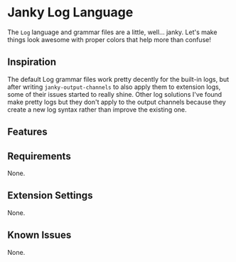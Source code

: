 # Janky Log Language

The `Log` language and grammar files are a little, well... janky. Let's make things look awesome with proper colors that help more than confuse!

## Inspiration

The default Log grammar files work pretty decently for the built-in logs, but after writing `janky-output-channels` to also apply them to extension logs, some of their issues started to really shine. Other log solutions I've found make pretty logs but they don't apply to the output channels because they create a new log syntax rather than improve the existing one.

## Features

## Requirements

None.

## Extension Settings

None.

## Known Issues

None.
